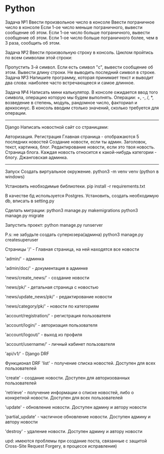 # Python
Задача №1
Ввести произвольное число в консоле
Ввести пограничное число в консоле
Если 1-ое число меньше пограничного, вывести сообщение об этом.
Если 1-ое число больше пограничного, вывести сообщение об этом.
Если 1-ое число больше пограничного более, чем в 3 раза, сообщить об этом.

Задача №2
Ввести произвольную строку в консоль.
Циклом пройтись по всем символам этой строки:

Пропустить 3-й символ.
Если есть символ "c", вывести сообщение об этом.
Вывести длину строки.
Не выводить последний символ в строке.
Задача №3
Напишите программу, которая принимает текст и выводит два слова: наиболее часто встречающееся и самое длинное.

Задача №4
Написать мини калькулятор.
В консоле ожидается ввод того символа, операцию которую мы будем выполнять.
Операции: +, -, /, *, возведение в степень, модуль, рандомное число, факториал и арккосинус.
В консоль вводим столько значений, сколько требуется для операции.
_________________________________________________________
Django
Написать новостной сайт со страницами:

Авторизация.
Регистрация
Главная страница - отображаются 5 последних новостей
Создание новости, если ты админ. Заголовок, текст, картинка, блог.
Редактирование новости, если это твоя новость.
Страница блога. Каждая новость относится к какой-нибудь категории - блогу.
Джанговская админка.
_________________________________________________________________________
Запуск
Создать виртуальное окружение. python3 -m venv venv (python в windows)

Установить необходимые библиотеки. pip install -r requirements.txt

В качестве бд используется Postgres. Установить, создать необходимую db, вписать в setting.py

Сделать миграции: python3 manage.py makemigrations python3 manage.py migrate

Запустить проект: python manage.py runserver

P.s: не забудьте создать суперюзера(админа) python3 manage.py createsuperuser

Страницы
'/' - Главная страница, на ней находятся все новости

'admin/' - админка

'admin/doc/' - документация в админке

'news/create_news/' - создание новости

'news/pk/' - детальная страница с новостью

'news/update_news/pk/' - редактирование новости

'news/category/pk/' - новости по категориям

'account/registration/' - регистрация пользователя

'account/login/' - авторизация пользователя

'account/logout/' - выход из профиля

'account/username/' - личный кабинет пользователя

'api/v1/' - Django DRF

Функционал DRF
'list' - получение списка новостей. Доступен для всех пользователей

'create' - создание новости. Доступен для авторизованных пользователей

'retrieve' - получение информации о списке новостей, либо о конкретной новости. Доступен для всех пользователей

'update' - обновление новости. Доступен админу и автору новости

'partial_update' - частичное обновление новости. Доступен админу и автору новости

'destroy' - удаление новости. Доступен админу и автору новости

upd: имеются проблемы при создание поста, связанные с защитой Cross-Site Request Forgery, в процессе исправления)
